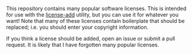 This repository contains many popular software licenses. This is intended for use with the [license-add](https://github.com/nokaa/license-add) utility, but you can use it for whatever you want! Note that many of these licenses contain boilerplate that should be replaced; i.e. you should enter your copyright information.

If you think a license should be added, open an issue or submit a pull request. It is likely that I have forgotten many popular licenses.
